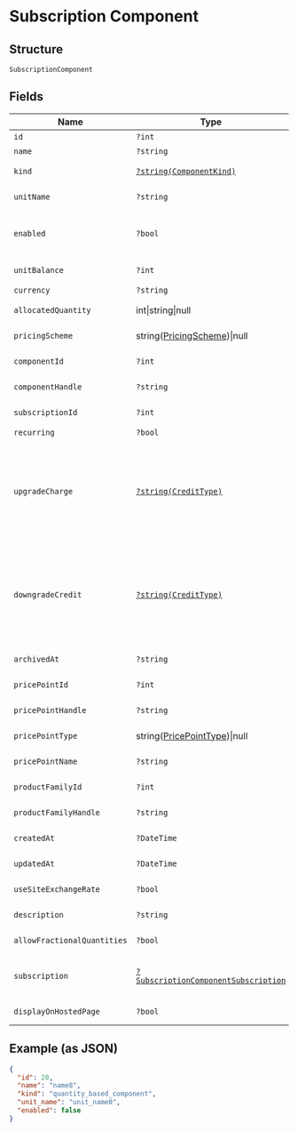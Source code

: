 
# Subscription Component

## Structure

`SubscriptionComponent`

## Fields

| Name | Type | Tags | Description | Getter | Setter |
|  --- | --- | --- | --- | --- | --- |
| `id` | `?int` | Optional | - | getId(): ?int | setId(?int id): void |
| `name` | `?string` | Optional | - | getName(): ?string | setName(?string name): void |
| `kind` | [`?string(ComponentKind)`](../../doc/models/component-kind.md) | Optional | A handle for the component type | getKind(): ?string | setKind(?string kind): void |
| `unitName` | `?string` | Optional | - | getUnitName(): ?string | setUnitName(?string unitName): void |
| `enabled` | `?bool` | Optional | (for on/off components) indicates if the component is enabled for the subscription | getEnabled(): ?bool | setEnabled(?bool enabled): void |
| `unitBalance` | `?int` | Optional | - | getUnitBalance(): ?int | setUnitBalance(?int unitBalance): void |
| `currency` | `?string` | Optional | - | getCurrency(): ?string | setCurrency(?string currency): void |
| `allocatedQuantity` | int\|string\|null | Optional | This is a container for one-of cases. | getAllocatedQuantity(): | setAllocatedQuantity( allocatedQuantity): void |
| `pricingScheme` | string([PricingScheme](../../doc/models/pricing-scheme.md))\|null | Optional | This is a container for one-of cases. | getPricingScheme(): ?string | setPricingScheme(?string pricingScheme): void |
| `componentId` | `?int` | Optional | - | getComponentId(): ?int | setComponentId(?int componentId): void |
| `componentHandle` | `?string` | Optional | - | getComponentHandle(): ?string | setComponentHandle(?string componentHandle): void |
| `subscriptionId` | `?int` | Optional | - | getSubscriptionId(): ?int | setSubscriptionId(?int subscriptionId): void |
| `recurring` | `?bool` | Optional | - | getRecurring(): ?bool | setRecurring(?bool recurring): void |
| `upgradeCharge` | [`?string(CreditType)`](../../doc/models/credit-type.md) | Optional | The type of credit to be created when upgrading/downgrading. Defaults to the component and then site setting if one is not provided.<br>Available values: `full`, `prorated`, `none`. | getUpgradeCharge(): ?string | setUpgradeCharge(?string upgradeCharge): void |
| `downgradeCredit` | [`?string(CreditType)`](../../doc/models/credit-type.md) | Optional | The type of credit to be created when upgrading/downgrading. Defaults to the component and then site setting if one is not provided.<br>Available values: `full`, `prorated`, `none`. | getDowngradeCredit(): ?string | setDowngradeCredit(?string downgradeCredit): void |
| `archivedAt` | `?string` | Optional | - | getArchivedAt(): ?string | setArchivedAt(?string archivedAt): void |
| `pricePointId` | `?int` | Optional | - | getPricePointId(): ?int | setPricePointId(?int pricePointId): void |
| `pricePointHandle` | `?string` | Optional | - | getPricePointHandle(): ?string | setPricePointHandle(?string pricePointHandle): void |
| `pricePointType` | string([PricePointType](../../doc/models/price-point-type.md))\|null | Optional | This is a container for one-of cases. | getPricePointType(): ?string | setPricePointType(?string pricePointType): void |
| `pricePointName` | `?string` | Optional | - | getPricePointName(): ?string | setPricePointName(?string pricePointName): void |
| `productFamilyId` | `?int` | Optional | - | getProductFamilyId(): ?int | setProductFamilyId(?int productFamilyId): void |
| `productFamilyHandle` | `?string` | Optional | - | getProductFamilyHandle(): ?string | setProductFamilyHandle(?string productFamilyHandle): void |
| `createdAt` | `?DateTime` | Optional | - | getCreatedAt(): ?\DateTime | setCreatedAt(?\DateTime createdAt): void |
| `updatedAt` | `?DateTime` | Optional | - | getUpdatedAt(): ?\DateTime | setUpdatedAt(?\DateTime updatedAt): void |
| `useSiteExchangeRate` | `?bool` | Optional | - | getUseSiteExchangeRate(): ?bool | setUseSiteExchangeRate(?bool useSiteExchangeRate): void |
| `description` | `?string` | Optional | - | getDescription(): ?string | setDescription(?string description): void |
| `allowFractionalQuantities` | `?bool` | Optional | - | getAllowFractionalQuantities(): ?bool | setAllowFractionalQuantities(?bool allowFractionalQuantities): void |
| `subscription` | [`?SubscriptionComponentSubscription`](../../doc/models/subscription-component-subscription.md) | Optional | An optional object, will be returned if provided `include=subscription` query param. | getSubscription(): ?SubscriptionComponentSubscription | setSubscription(?SubscriptionComponentSubscription subscription): void |
| `displayOnHostedPage` | `?bool` | Optional | - | getDisplayOnHostedPage(): ?bool | setDisplayOnHostedPage(?bool displayOnHostedPage): void |

## Example (as JSON)

```json
{
  "id": 20,
  "name": "name8",
  "kind": "quantity_based_component",
  "unit_name": "unit_name0",
  "enabled": false
}
```

